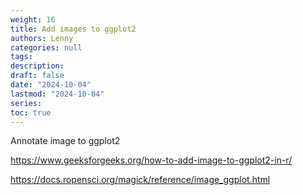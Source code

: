 ```yaml
---
weight: 16
title: Add images to ggplot2
authors: Lenny
categories: null
tags: 
description: 
draft: false
date: "2024-10-04"
lastmod: "2024-10-04"
series:
toc: true
---
```



Annotate image to ggplot2

https://www.geeksforgeeks.org/how-to-add-image-to-ggplot2-in-r/
 
https://docs.ropensci.org/magick/reference/image_ggplot.html

